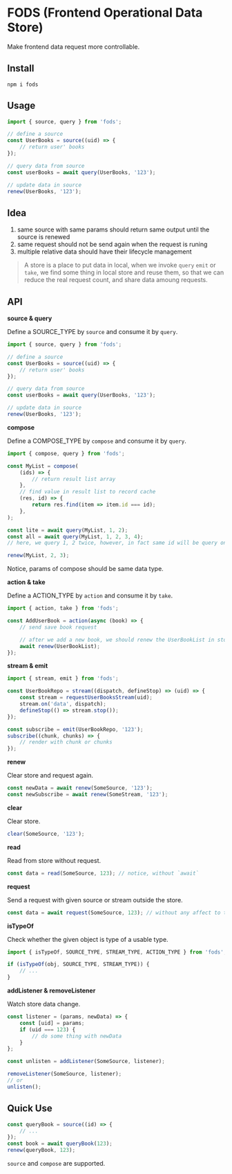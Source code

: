 # FODS (Frontend Operational Data Store)

Make frontend data request more controllable.

## Install

```
npm i fods
```

## Usage

```js
import { source, query } from 'fods';

// define a source
const UserBooks = source((uid) => {
    // return user' books
});

// query data from source
const userBooks = await query(UserBooks, '123');

// update data in source
renew(UserBooks, '123');
```

## Idea

1. same source with same params should return same output until the source is renewed
2. same request should not be send again when the request is runing
3. multiple relative data should have their lifecycle management

> A store is a place to put data in local, when we invoke `query` `emit` or `take`, we find some thing in local store and reuse them, so that we can reduce the real request count, and share data amoung requests.

## API

**source & query**

Define a SOURCE_TYPE by `source` and consume it by `query`.

```js
import { source, query } from 'fods';

// define a source
const UserBooks = source((uid) => {
    // return user' books
});

// query data from source
const userBooks = await query(UserBooks, '123');

// update data in source
renew(UserBooks, '123');
```

**compose**

Define a COMPOSE_TYPE by `compose` and consume it by `query`.

```js
import { compose, query } from 'fods';

const MyList = compose(
    (ids) => {
        // return result list array
    },
    // find value in result list to record cache
    (res, id) => {
        return res.find(item => item.id === id);
    },
);

const lite = await query(MyList, 1, 2);
const all = await query(MyList, 1, 2, 3, 4);
// here, we query 1, 2 twice, however, in fact same id will be query only once inside fods

renew(MyList, 2, 3);
```

Notice, params of compose should be same data type.

**action & take**

Define a ACTION_TYPE by `action` and consume it by `take`.

```js
import { action, take } from 'fods';

const AddUserBook = action(async (book) => {
    // send save book request

    // after we add a new book, we should renew the UserBookList in store
    await renew(UserBookList);
});
```

**stream & emit**

```js
import { stream, emit } from 'fods';

const UserBookRepo = stream((dispatch, defineStop) => (uid) => {
    const stream = requestUserBooksStream(uid);
    stream.on('data', dispatch);
    defineStop(() => stream.stop());
});

const subscribe = emit(UserBookRepo, '123');
subscribe((chunk, chunks) => {
    // render with chunk or chunks
});
```

**renew**

Clear store and request again.

```js
const newData = await renew(SomeSource, '123');
const newSubscribe = await renew(SomeStream, '123');
```

**clear**

Clear store.

```js
clear(SomeSource, '123');
```

**read**

Read from store without request.

```js
const data = read(SomeSource, 123); // notice, without `await`
```

**request**

Send a request with given source or stream outside the store.

```js
const data = await request(SomeSource, 123); // without any affect to the store
```

**isTypeOf**

Check whether the given object is type of a usable type.

```js
import { isTypeOf, SOURCE_TYPE, STREAM_TYPE, ACTION_TYPE } from 'fods';

if (isTypeOf(obj, SOURCE_TYPE, STREAM_TYPE)) {
    // ...
}
```

**addListener & removeListener**

Watch store data change.

```js
const listener = (params, newData) => {
    const [uid] = params;
    if (uid === 123) {
        // do some thing with newData
    }
};

const unlisten = addListener(SomeSource, listener);

removeListener(SomeSource, listener);
// or
unlisten();
```

## Quick Use

```js
const queryBook = source((id) => {
    // ...
});
const book = await queryBook(123);
renew(queryBook, 123);
```

`source` and `compose` are supported.
